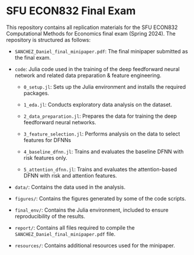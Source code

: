 # SFU ECON832 Final Exam

This repository contains all replication materials for the SFU ECON832 Computational Methods for Economics final exam (Spring 2024). The repository is structured as follows:

- `SANCHEZ_Daniel_final_minipaper.pdf`: The final minipaper submitted as the final exam. 

- `code`: Julia code used in the training of the deep feedforward neural network and related data preparation & feature engineering.

    - `0_setup.jl`: Sets up the Julia environment and installs the required packages.

    - `1_eda.jl`: Conducts exploratory data analysis on the dataset.

    - `2_data_preparation.jl`: Prepares the data for training the deep feedforward neural networks.

    - `3_feature_selection.jl`: Performs analysis on the data to select features for DFNNs

    - `4_baseline_dfnn.jl`: Trains and evaluates the baseline DFNN with risk features only. 

    - `5_attention_dfnn.jl`: Trains and evaluates the attention-based DFNN with risk and attention features.

- `data/`: Contains the data used in the analysis.

- `figures/`: Contains the figures generated by some of the code scripts. 

- `final_env/`: Contains the Julia environment, included to ensure reproducibility of the results.

- `report/`: Contains all files required to compile the `SANCHEZ_Daniel_final_minipaper.pdf` file.

- `resources/`: Contains additional resources used for the minipaper.
